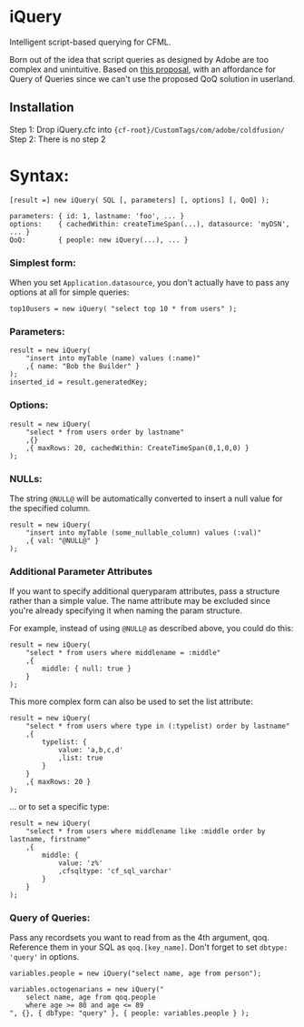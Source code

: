 # iQuery

Intelligent script-based querying for CFML.

Born out of the idea that script queries as designed by Adobe are too complex and unintuitive. Based on [this proposal](https://github.com/CFCommunity/CF_CleanUp#queries), with an affordance for Query of Queries since we can't use the proposed QoQ solution in userland.

## Installation

Step 1: Drop iQuery.cfc into `{cf-root}/CustomTags/com/adobe/coldfusion/`<br/>
Step 2: There is no step 2

# Syntax:

```
[result =] new iQuery( SQL [, parameters] [, options] [, QoQ] );

parameters: { id: 1, lastname: 'foo', ... }
options:    { cachedWithin: createTimeSpan(...), datasource: 'myDSN', ... }
QoQ:        { people: new iQuery(...), ... }
```

### Simplest form:

When you set `Application.datasource`, you don't actually have to pass any options at all for simple queries:

```cfs
top10users = new iQuery( "select top 10 * from users" );
```

### Parameters:

```cfs
result = new iQuery(
	"insert into myTable (name) values (:name)"
	,{ name: "Bob the Builder" }
);
inserted_id = result.generatedKey;
```

### Options:

```cfs
result = new iQuery(
	"select * from users order by lastname"
	,{}
	,{ maxRows: 20, cachedWithin: CreateTimeSpan(0,1,0,0) }
);
```

### NULLs:

The string `@NULL@` will be automatically converted to insert a null value for the specified column.

```cfs
result = new iQuery(
	"insert into myTable (some_nullable_column) values (:val)"
	,{ val: "@NULL@" }
);
```

### Additional Parameter Attributes

If you want to specify additional queryparam attributes, pass a structure rather than a simple value. The name attribute may be excluded since you're already specifying it when naming the param structure.

For example, instead of using `@NULL@` as described above, you could do this:

```cfs
result = new iQuery(
	"select * from users where middlename = :middle"
	,{
		middle: { null: true }
	}
);
```

This more complex form can also be used to set the list attribute:

```cfs
result = new iQuery(
	"select * from users where type in (:typelist) order by lastname"
	,{
		typelist: {
			value: 'a,b,c,d'
			,list: true
		}
	}
	,{ maxRows: 20 }
);
```

... or to set a specific type:

```cfs
result = new iQuery(
	"select * from users where middlename like :middle order by lastname, firstname"
	,{
		middle: {
			value: 'z%'
			,cfsqltype: 'cf_sql_varchar'
		}
	}
);
```


### Query of Queries:

Pass any recordsets you want to read from as the 4th argument, qoq. Reference them in your SQL as `qoq.[key_name]`. Don't forget to set `dbtype: 'query'` in options.

```cfs
variables.people = new iQuery("select name, age from person");

variables.octogenarians = new iQuery("
	select name, age from qoq.people
	where age >= 80 and age <= 89
", {}, { dbType: "query" }, { people: variables.people } );
```

